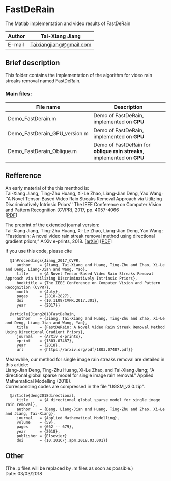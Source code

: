 FastDeRain
==
The Matlab implementation and video results of FastDeRain

|Author|Tai-Xiang Jiang|
|---|---
|E-mail|Taixiangjiang@gmail.com
Brief description
--

This folder contains the implementation of the algorithm for video rain streaks removal named FastDeRain.

### Main files:
|File name|Description|
|---|---|
|Demo_FastDerain.m|Demo of FastDeRain, implemented on **CPU**|
|Demo_FastDerain_GPU_version.m|Demo of FastDeRain, implemented on **GPU**|
|Demo_FastDerain_Oblique.m|Demo of FastDeRain for **oblique rain streaks**, implemented on **GPU**|

Refference
--
An early material of the this menthod is:\
Tai-Xiang Jiang, Ting-Zhu Huang, Xi-Le Zhao, Liang-Jian Deng, Yao Wang; ''A Novel Tensor-Based Video Rain Streaks Removal Approach via Utilizing Discriminatively Intrinsic Priors'' The IEEE Conference on Computer Vision and Pattern Recognition (CVPR), 2017, pp. 4057-4066\
[[PDF](http://openaccess.thecvf.com/content_cvpr_2017/papers/Jiang_A_Novel_Tensor-Based_CVPR_2017_paper.pdf)]

The preprint of the extended journal version:\
Tai-Xiang Jiang, Ting-Zhu Huang, Xi-Le Zhao, Liang-Jian Deng, Yao Wang; “Fastderain: A novel video rain streak removal method using
directional gradient priors,” ArXiv e-prints, 2018.
[[arXiv]( https://arxiv.org/abs/1803.07487)]  [[PDF]( https://arxiv.org/pdf/1803.07487)]  

If you use this code, please cite

      @InProceedings{Jiang_2017_CVPR,
         author    = {Jiang, Tai-Xiang and Huang, Ting-Zhu and Zhao, Xi-Le and Deng, Liang-Jian and Wang, Yao},
         title     = {A Novel Tensor-Based Video Rain Streaks Removal Approach via Utilizing Discriminatively Intrinsic Priors},
         booktitle = {The IEEE Conference on Computer Vision and Pattern Recognition (CVPR)},
         month     = {July},
         pages     = {2818-2827},
         doi       = {10.1109/CVPR.2017.301},
         year      = {2017}}

      @article{Jiang2018FastDeRain,
         author    = {Jiang, Tai-Xiang and Huang, Ting-Zhu and Zhao, Xi-Le and Deng, Liang-Jian and Wang, Yao},
         title     = {FastDeRain: A Novel Video Rain Streak Removal Method Using Directional Gradient Priors},
         journal   = {ArXiv e-prints},
         eprint    = {1803.07487},
         year      = {2018},
         url       = {https://arxiv.org/pdf/1803.07487.pdf}}

Meanwhile, our method for single image rain streaks removal are detailed in this article:\
Liang-Jian Deng, Ting-Zhu Huang, Xi-Le Zhao, and Tai-Xiang Jiang; "A directional global sparse model for single image rain removal." Applied Mathematical Modelling (2018).\
Corresponding codes are compressed in the file "UGSM_v3.0.zip".

      @article{deng2018directional,
         title     = {A directional global sparse model for single image rain removal},
         author    = {Deng, Liang-Jian and Huang, Ting-Zhu and Zhao, Xi-Le and Jiang, Tai-Xiang},
         journal   = {Applied Mathematical Modelling},
         volume    = {59},
         pages     = {662 -- 679},
         year      = {2018},
         publisher = {Elsevier}
         doi       = {10.1016/j.apm.2018.03.001}}





Other
--
(The .p files will be replaced by .m files as soon as possible.)\
Date: 03/03/2018
